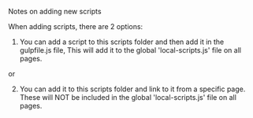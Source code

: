 Notes on adding new scripts

When adding scripts, there are 2 options:

1.  You can add a script to this scripts folder and then add it in the gulpfile.js file, This will add it to the global 'local-scripts.js' file on all pages.

or

2.  You can add it to this scripts folder and link to it from a specific page.
    These will NOT be included in the global 'local-scripts.js' file on all pages.